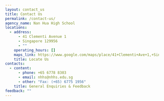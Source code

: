```yaml
---
layout: contact_us
title: Contact Us
permalink: /contact-us/
agency_name: Nan Hua High School
locations:
  - address:
      - 41 Clementi Avenue 1
      - Singapore 129956
      - ""
    operating_hours: []
    maps_link: https://www.google.com/maps/place/41+Clementi+Ave+1,+Singapore+129956/@1.30807,103.769189,17z/data=!3m1!4b1!4m6!3m5!1s0x31da1af35460dcb7:0xd8c0990001d581b7!8m2!3d1.30807!4d103.769189!16s%2Fg%2F11c23h9d4j
    title: Locate Us
contacts:
  - content:
      - phone: +65 6778 8303
      - email: nhhs@nhhs.edu.sg
      - other: "Fax: (+65) 6775 1956"
    title: General Enquiries & Feedback
feedback: ""
---
```

